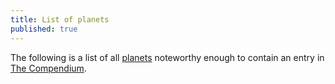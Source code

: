 ```yaml
---
title: List of planets
published: true
---
```


The following is a list of all [planets](/compendium/Planet) noteworthy enough to contain an entry in [The Compendium](/compendium/Compendium).
